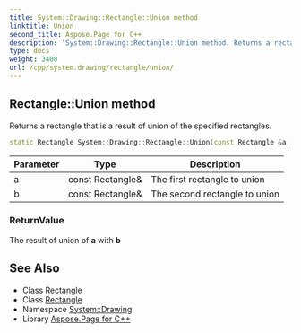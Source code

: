 ```yaml
---
title: System::Drawing::Rectangle::Union method
linktitle: Union
second_title: Aspose.Page for C++
description: 'System::Drawing::Rectangle::Union method. Returns a rectangle that is a result of union of the specified rectangles in C++.'
type: docs
weight: 3400
url: /cpp/system.drawing/rectangle/union/
---
```

## Rectangle::Union method


Returns a rectangle that is a result of union of the specified rectangles.

```cpp
static Rectangle System::Drawing::Rectangle::Union(const Rectangle &a, const Rectangle &b)
```


| Parameter | Type | Description |
| --- | --- | --- |
| a | const Rectangle\& | The first rectangle to union |
| b | const Rectangle\& | The second rectangle to union |

### ReturnValue

The result of union of **a** with **b**

## See Also

* Class [Rectangle](../)
* Class [Rectangle](../)
* Namespace [System::Drawing](../../)
* Library [Aspose.Page for C++](../../../)
